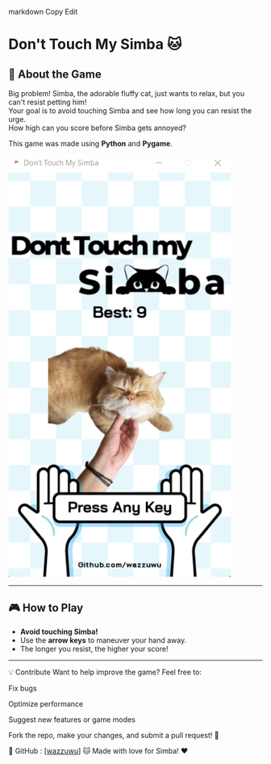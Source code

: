 markdown
Copy
Edit
# Don't Touch My Simba 🐱

## 📌 About the Game

Big problem! Simba, the adorable fluffy cat, just wants to relax, but you can't resist petting him!  
Your goal is to avoid touching Simba and see how long you can resist the urge.  
How high can you score before Simba gets annoyed?

This game was made using **Python** and **Pygame**.

![Game Screenshot](image.png)

---

## 🎮 How to Play

- **Avoid touching Simba!** 
- Use the **arrow keys** to maneuver your hand away.  
- The longer you resist, the higher your score!  

---

💡 Contribute
Want to help improve the game? Feel free to:

Fix bugs

Optimize performance

Suggest new features or game modes

Fork the repo, make your changes, and submit a pull request! 🚀

📌 GitHub : [[wazzuwu](https://github.com/wazzuwu)]
🐱 Made with love for Simba! ❤️
